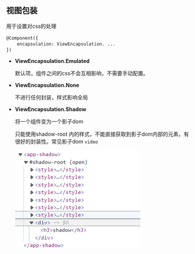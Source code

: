 ## 视图包装

用于设置对css的处理
```
@Component({
	encapsulation: ViewEncapsulation. ...
})
```

- **ViewEncapsulation.Emulated**

  默认项，组件之间的css不会互相影响，不需要手动配置。

- **ViewEncapsulation.None**

  不进行任何封装，样式影响全局

- **ViewEncapsulation.Shadow**

  将一个组件变为一个影子dom

  只能使用shadow-root 内的样式，不能直接获取到影子dom内部的元素，有很好的封装性。常见影子dom `video`

  ![image](https://raw.githubusercontent.com/anxiaohe/anxinyu/main/angular笔记/image/1645593227190.png)

